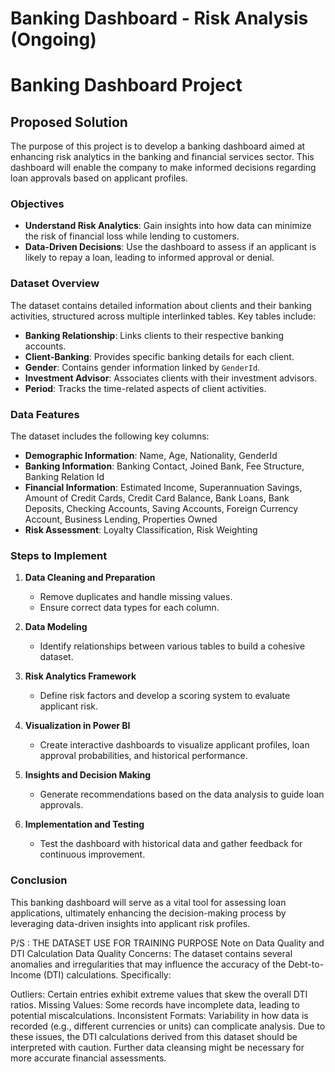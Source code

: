 # Banking Dashboard - Risk Analysis (Ongoing)


# Banking Dashboard Project

## Proposed Solution

The purpose of this project is to develop a banking dashboard aimed at enhancing risk analytics in the banking and financial services sector. This dashboard will enable the company to make informed decisions regarding loan approvals based on applicant profiles.

### Objectives

- **Understand Risk Analytics**: Gain insights into how data can minimize the risk of financial loss while lending to customers.
- **Data-Driven Decisions**: Use the dashboard to assess if an applicant is likely to repay a loan, leading to informed approval or denial.

### Dataset Overview

The dataset contains detailed information about clients and their banking activities, structured across multiple interlinked tables. Key tables include:

- **Banking Relationship**: Links clients to their respective banking accounts.
- **Client-Banking**: Provides specific banking details for each client.
- **Gender**: Contains gender information linked by `GenderId`.
- **Investment Advisor**: Associates clients with their investment advisors.
- **Period**: Tracks the time-related aspects of client activities.

### Data Features

The dataset includes the following key columns:

- **Demographic Information**: Name, Age, Nationality, GenderId
- **Banking Information**: Banking Contact, Joined Bank, Fee Structure, Banking Relation Id
- **Financial Information**: Estimated Income, Superannuation Savings, Amount of Credit Cards, Credit Card Balance, Bank Loans, Bank Deposits, Checking Accounts, Saving Accounts, Foreign Currency Account, Business Lending, Properties Owned
- **Risk Assessment**: Loyalty Classification, Risk Weighting

### Steps to Implement

1. **Data Cleaning and Preparation**
   - Remove duplicates and handle missing values.
   - Ensure correct data types for each column.

2. **Data Modeling**
   - Identify relationships between various tables to build a cohesive dataset.

3. **Risk Analytics Framework**
   - Define risk factors and develop a scoring system to evaluate applicant risk.

4. **Visualization in Power BI**
   - Create interactive dashboards to visualize applicant profiles, loan approval probabilities, and historical performance.

5. **Insights and Decision Making**
   - Generate recommendations based on the data analysis to guide loan approvals.

6. **Implementation and Testing**
   - Test the dashboard with historical data and gather feedback for continuous improvement.

### Conclusion

This banking dashboard will serve as a vital tool for assessing loan applications, ultimately enhancing the decision-making process by leveraging data-driven insights into applicant risk profiles.

P/S : THE DATASET USE FOR TRAINING PURPOSE 
Note on Data Quality and DTI Calculation
Data Quality Concerns: The dataset contains several anomalies and irregularities that may influence the accuracy of the Debt-to-Income (DTI) calculations. Specifically:

Outliers: Certain entries exhibit extreme values that skew the overall DTI ratios.
Missing Values: Some records have incomplete data, leading to potential miscalculations.
Inconsistent Formats: Variability in how data is recorded (e.g., different currencies or units) can complicate analysis.
Due to these issues, the DTI calculations derived from this dataset should be interpreted with caution. Further data cleansing might be necessary for more accurate financial assessments.
